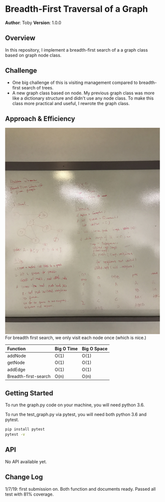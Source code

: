 # Breadth-First Traversal of a Graph

**Author**: Toby
**Version**: 1.0.0

## Overview
<!-- Provide a high level overview of what this application is and why you are building it, beyond the fact that it's an assignment for a Code Fellows 401 class. (i.e. What's your problem domain?) -->
In this repository, I implement a breadth-first search of a a graph class based on graph node class.


## Challenge
<!-- Description of the challenge -->
* One big challenge of this is visiting management compared to breadth-first search of trees.
* A new graph class based on node. My previous graph class was more like a dictionary structure and didn't use any node class. To make this class more practical and useful, I rewrote the graph class.


## Approach & Efficiency
<!-- What approach did you take? Why? What is the Big O space/time for this approach? -->
![](https://github.com/tobyatgithub/data_structure_and_algorithms/blob/master/assets/breadth_first_search_whiteboard.jpeg)
For breadth first search, we only visit each node once (which is nice.)

| Function | Big O Time | Big O Space |
| :------ |:--- | :--- |
| addNode | O(1) | O(1) |
| getNode | O(1) | O(1) |
| addEdge | O(1) | O(1) |
| Breadth-first-search | O(n) | O(n) |



## Getting Started
<!-- What are the steps that a user must take in order to build this app on their own machine and get it running? -->
To run the graph.py code on your machine, you will need python 3.6.

To run the test_graph.py via pytest, you will need both python 3.6 and pytest.
```bash
pip install pytest
pytest -v
```


## API
<!-- Provide detailed instructions for your applications usage. This should include any methods or endpoints available to the user/client/developer. Each section should be formatted to provide clear syntax for usage, example calls including input data requirements and options, and example responses or return values. -->
No API available yet.


## Change Log
<!-- Use this are to document the iterative changes made to your application as each feature is successfully implemented. Use time stamps. Here's an example:-->

1/7/19: first submission on. Both function and documents ready. Passed all test with 81% coverage.
